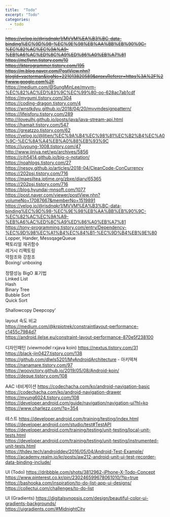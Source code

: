 ```yaml
---
title:  "Todo"
excerpt: "Todo"
categories:
  - todo
---
```


~~<https://velog.io/@rjsdnqkr1/MVVM%EA%B3%BC-data-binding%EC%9D%98-%EC%9E%98%EB%AA%BB%EB%90%9C-%EC%82%AC%EC%9A%A9-%EB%A6%AC%ED%8C%A9%ED%86%A0%EB%A7%81>~~  
~~<https://mcflynn.tistory.com/10>~~  
~~<https://lktprogrammer.tistory.com/195>~~  
~~<https://m.blog.naver.com/PostView.nhn?blogId=vactorman&logNo=221013820589&proxyReferer=https%3A%2F%2Fwww.google.com%2F>~~  
<https://medium.com/@SungMinLee/mvvm-%EC%82%AC%ED%83%9C%EC%99%80-oo-628ac7ab1cdf>  
<https://mygumi.tistory.com/304>  
<https://coding-dragon.tistory.com/4>  
<https://wnstkdyu.github.io/2018/04/20/mvvmdesignpattern/>  
<https://lifeisforu.tistory.com/289>  
<http://iloveulhj.github.io/posts/java/java-stream-api.html>  
<https://hamait.tistory.com/547>  
<https://greatzzo.tistory.com/62>  
<https://velog.io/@litien/%EC%9A%B4%EC%98%81%EC%B2%B4%EC%A0%9C-%EC%8A%A4%EB%A0%88%EB%93%9C>  
<https://juyoung-1008.tistory.com/47>  
<http://www.jiniya.net/wp/archives/5856>  
<https://cjh5414.github.io/big-o-notation/>  
<https://noahlogs.tistory.com/27>  
<https://nesoy.github.io/articles/2018-04/CleanCode-ConCurrency>  
<https://202psj.tistory.com/716>  
<https://maesiltea.iptime.org/zbxe/diary/65365>  
<https://202psj.tistory.com/716>  
<https://blog.hyundai-mnsoft.com/1077>  
<https://post.naver.com/viewer/postView.nhn?volumeNo=17087667&memberNo=1519891>  
<https://velog.io/@rjsdnqkr1/MVVM%EA%B3%BC-data-binding%EC%9D%98-%EC%9E%98%EB%AA%BB%EB%90%9C-%EC%82%AC%EC%9A%A9-%EB%A6%AC%ED%8C%A9%ED%86%A0%EB%A7%81>  
<https://tony-programming.tistory.com/entry/Dependency-%EC%9D%98%EC%A1%B4%EC%84%B1-%EC%9D%B4%EB%9E%80>  
Lopper, Hander, MessqageQueue  
팩토리얼 재귀함수   
레거시 리팩토링  
약참조와 강참조  
Boxing/ unboxing  

정렬성능 BigO 표기법  
Linked List  
Hash  
Binary Tree  
Bubble Sort  
Quick Sort  

Shallowcopy Deepcopy'  


layout 속도 비교  
<https://medium.com/@krpiotrek/constraintlayout-performance-c1455c7984d7>  
<https://android.jlelse.eu/constraint-layout-performance-870e5f238100>  



디자인패턴 (viewmodel rxjava koin)
<https://nextus.tistory.com/31>  
<https://black-jin0427.tistory.com/138>  
<https://github.com/dlwls5201/MyAndroidArchitecture> - 아키텍쳐  
<https://nanamare.tistory.com/97>  
<https://woovictory.github.io/2019/05/08/Android-koin/>  
<https://deque.tistory.com/108>  

AAC 네비게이션
<https://codechacha.com/ko/android-navigation-basic>  
<https://codechacha.com/ko/android-navigation-drawer>  
<https://myung6024.tistory.com/108>  
<https://developer.android.com/guide/navigation/navigation-ui?hl=ko>  
<https://www.charlezz.com/?p=354>  

테스트
<https://developer.android.com/training/testing/index.html>  
<https://developer.android.com/studio/test#TestAPI>  
<https://developer.android.com/training/testing/unit-testing/local-unit-tests.html>  
<https://developer.android.com/training/testing/unit-testing/instrumented-unit-tests.html>  
<https://thdev.tech/androiddev/2016/05/04/Android-Test-Example/>  
<https://academy.realm.io/kr/posts/aw212-android-unit-ui-test-recorder-data-binding-include/>  

UI (Todo)
<https://dribbble.com/shots/3812962-iPhone-X-Todo-Concept>  
<https://www.pinterest.co.kr/pin/230246599678061010/?lp=true>  
<https://bashooka.com/inspiration/to-do-list-app-ui-designs/>  
<https://collectui.com/challenges/to-do-list>  

UI (Gradients)
<https://digitalsynopsis.com/design/beautiful-color-ui-gradients-backgrounds/>  
<https://uigradients.com/#MidnightCity>  
